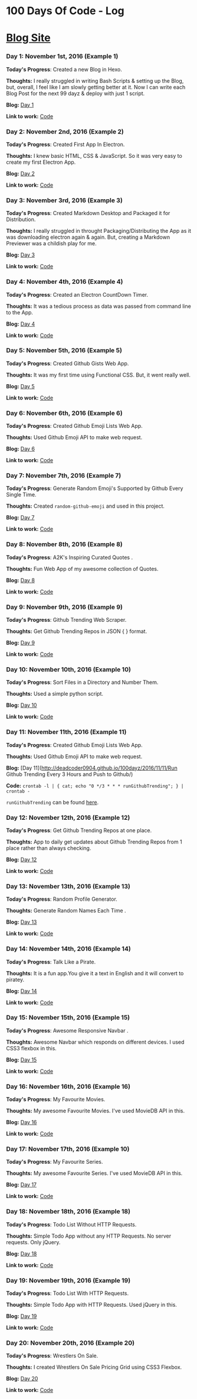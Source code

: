 # 100 Days Of Code - Log

# [Blog Site](http://deadcoder0904.github.io/100dayz/)

### Day 1: November 1st, 2016 (Example 1)

**Today's Progress**: Created a new Blog in Hexo.

**Thoughts:** I really struggled in writing Bash Scripts & setting up the Blog, but, overall, I feel like I am slowly getting better at it. Now I can write each Blog Post for the next 99 dayz & deploy with just 1 script.

**Blog:** [Day 1](https://deadcoder0904.github.io/100dayz/2016/11/01/hello-world/)

**Link to work:** [Code](https://github.com/deadcoder0904/100dayz-code)

### Day 2: November 2nd, 2016 (Example 2)

**Today's Progress**: Created First App In Electron.

**Thoughts:** I knew basic HTML, CSS & JavaScript. So it was very easy to create my first Electron App.

**Blog:** [Day 2](https://deadcoder0904.github.io/100dayz/2016/11/02/hello-electron/)

**Link to work:** [Code](https://github.com/deadcoder0904/hello-electron)

### Day 3: November 3rd, 2016 (Example 3)

**Today's Progress**: Created Markdown Desktop and Packaged it for Distribution.

**Thoughts:** I really struggled in throught Packaging/Distributing the App as it was downloading electron again & again. But, creating a Markdown Previewer was a childish play for me.

**Blog:** [Day 3](https://deadcoder0904.github.io/100dayz/2016/11/03/MD-Desktop-with-Packaging/)

**Link to work:** [Code](https://github.com/deadcoder0904/electron-md-preview)

### Day 4: November 4th, 2016 (Example 4)

**Today's Progress**: Created an Electron CountDown Timer.

**Thoughts:** It was a tedious process as data was passed from command line to the App.

**Blog:** [Day 4](http://deadcoder0904.github.io/100dayz/2016/11/04/CountDown-Desktop/)

**Link to work:** [Code](https://github.com/deadcoder0904/electron-countdown)

### Day 5: November 5th, 2016 (Example 5)

**Today's Progress**: Created Github Gists Web App.

**Thoughts:** It was my first time using Functional CSS. But, it went really well.

**Blog:** [Day 5](http://deadcoder0904.github.io/100dayz/2016/11/05/Github-Gists/)

**Link to work:** [Code](https://github.com/deadcoder0904/github-user-public-gists)

### Day 6: November 6th, 2016 (Example 6)

**Today's Progress**: Created Github Emoji Lists Web App.

**Thoughts:** Used Github Emoji API to make web request.

**Blog:** [Day 6](http://deadcoder0904.github.io/100dayz/2016/11/06/Github-Emoji-List/)

**Link to work:** [Code](https://github.com/deadcoder0904/github-emoji-lists)

### Day 7: November 7th, 2016 (Example 7)

**Today's Progress**: Generate Random Emoji's Supported by Github Every Single Time.

**Thoughts:** Created `random-github-emoji` and used in this project.

**Blog:** [Day 7](http://deadcoder0904.github.io/100dayz/2016/11/07/Github-Random-Emoji-Generator/)

**Link to work:** [Code](https://github.com/deadcoder0904/generate-random-github-emoji)

### Day 8: November 8th, 2016 (Example 8)

**Today's Progress**: A2K's Inspiring Curated Quotes .

**Thoughts:** Fun Web App of my awesome collection of Quotes.

**Blog:** [Day 8](http://deadcoder0904.github.io/100dayz/2016/11/08/A2K-Quotes/)

**Link to work:** [Code](https://github.com/deadcoder0904/a2k-quotes/)

### Day 9: November 9th, 2016 (Example 9)

**Today's Progress**: Github Trending Web Scraper.

**Thoughts:** Get Github Trending Repos in JSON { } format.

**Blog:** [Day 9](http://deadcoder0904.github.io/100dayz/2016/11/09/Github-Trending-Web-Scraper/)

**Link to work:** [Code](https://github.com/deadcoder0904/github-trending-json-api)

### Day 10: November 10th, 2016 (Example 10)

**Today's Progress**: Sort Files in a Directory and Number Them.

**Thoughts:** Used a simple python script.

**Blog:** [Day 10](http://deadcoder0904.github.io/100dayz/2016/11/10/Sort-Files-in-a-Directory-and-Number-them/)

**Link to work:** [Code](https://github.com/deadcoder0904/personal-bash-scripts/blob/master/sortAndOrderFiles.py)

### Day 11: November 11th, 2016 (Example 11)

**Today's Progress**: Created Github Emoji Lists Web App.

**Thoughts:** Used Github Emoji API to make web request.

**Blog:** [Day 11](http://deadcoder0904.github.io/100dayz/2016/11/11/Run Github Trending Every 3 Hours and Push to Github/)

**Code:** `crontab -l | { cat; echo "0 */3 * * * runGithubTrending"; } | crontab -`

`runGithubTrending` can be found [here](https://github.com/deadcoder0904/personal-bash-scripts/blob/master/runGithubTrending.sh).

### Day 12: November 12th, 2016 (Example 12)

**Today's Progress**: Get Github Trending Repos at one place.

**Thoughts:** App to daily get updates about Github Trending Repos from 1 place rather than always checking.

**Blog:** [Day 12](http://deadcoder0904.github.io/100dayz/2016/11/12/Github-Trending-Site/)

**Link to work:** [Code](https://github.com/deadcoder0904/github-trending/)

### Day 13: November 13th, 2016 (Example 13)

**Today's Progress**: Random Profile Generator.

**Thoughts:** Generate Random Names Each Time .

**Blog:** [Day 13](http://deadcoder0904.github.io/100dayz/2016/11/13/Random-Profile-Generator/)

**Link to work:** [Code](https://github.com/deadcoder0904/random-names/)

### Day 14: November 14th, 2016 (Example 14)

**Today's Progress**: Talk Like a Pirate.

**Thoughts:** It is a fun app.You give it a text in English and it will convert to piratey.

**Blog:** [Day 14](http://deadcoder0904.github.io/100dayz/2016/11/14/Talk-Like-A-Pirate/)

**Link to work:** [Code](https://github.com/deadcoder0904/talk-like-a-pirate)

### Day 15: November 15th, 2016 (Example 15)

**Today's Progress**: Awesome Responsive Navbar .

**Thoughts:** Awesome Navbar which responds on different devices. I used CSS3 flexbox in this.

**Blog:** [Day 15](http://deadcoder0904.github.io/100dayz/2016/11/15/Awesome-Responsive-Navbar/)

**Link to work:** [Code](https://github.com/deadcoder0904/responsive-navbar/)

### Day 16: November 16th, 2016 (Example 16)

**Today's Progress**: My Favourite Movies.

**Thoughts:** My awesome Favourite Movies. I've used MovieDB API in this.

**Blog:** [Day 16](http://deadcoder0904.github.io/100dayz/2016/11/16/Favourite-Movies/)

**Link to work:** [Code](https://github.com/deadcoder0904/favourite-movies/)

### Day 17: November 17th, 2016 (Example 10)

**Today's Progress**: My Favourite Series.

**Thoughts:** My awesome Favourite Series. I've used MovieDB API in this.

**Blog:** [Day 17](http://deadcoder0904.github.io/100dayz/2016/11/17/Favourite-Series/)

**Link to work:** [Code](https://github.com/deadcoder0904/favourite-series/)

### Day 18: November 18th, 2016 (Example 18)

**Today's Progress**: Todo List Without HTTP Requests.

**Thoughts:** Simple Todo App without any HTTP Requests. No server requests. Only jQuery.

**Blog:** [Day 18](http://deadcoder0904.github.io/100dayz/2016/11/18/Todo-Without-HTTP-Requests/)

**Link to work:** [Code](https://github.com/deadcoder0904/no-http-todo-app/)

### Day 19: November 19th, 2016 (Example 19)

**Today's Progress**: Todo List With HTTP Requests.

**Thoughts:** Simple Todo App with HTTP Requests. Used jQuery in this.

**Blog:** [Day 19](http://deadcoder0904.github.io/100dayz/2016/11/19/Todo-With-HTTP-Requests/)

**Link to work:** [Code](https://github.com/deadcoder0904/http-todo-app/)

### Day 20: November 20th, 2016 (Example 20)

**Today's Progress**: Wrestlers On Sale.

**Thoughts:** I created Wrestlers On Sale Pricing Grid using CSS3 Flexbox.

**Blog:** [Day 20](http://deadcoder0904.github.io/100dayz/2016/11/20/Wrestlers-On-Sale/)

**Link to work:** [Code](https://github.com/deadcoder0904/wrestlers-on-sale/)

